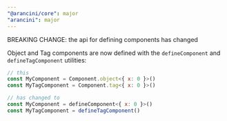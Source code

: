 ```yaml
---
"@arancini/core": major
"arancini": major
---
```


BREAKING CHANGE: the api for defining components has changed

Object and Tag components are now defined with the `defineComponent` and `defineTagComponent` utilities:

```js
// this
const MyComponent = Component.object<{ x: 0 }>()
const MyTagComponent = Component.tag<{ x: 0 }>()

// has changed to
const MyComponent = defineComponent<{ x: 0 }>()
const MyTagComponent = defineTagComponent()
```
